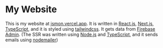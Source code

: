 # My Website
This is my website at [jsmon.vercel.app](https://jsmon.vercel.app/). It is written in [React.js](https://github.com/facebook/react), [Next.js](https://github.com/vercel/next.js), [TypeScript](https://github.com/microsoft/TypeScript), and it is styled using [tailwindcss](https://github.com/tailwindlabs/tailwindcss). It gets data from [Firebase Admin](https://github.com/firebase/firebase-admin-node). (The SSR was written using [Node.js](https://github.com/nodejs/node) and [TypeScript](https://github.com/microsoft/TypeScript), and it sends emails using [nodemailer](https://github.com/nodemailer/nodemailer))
